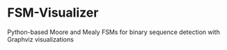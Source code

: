 # FSM-Visualizer
Python-based Moore and Mealy FSMs for binary sequence detection with  Graphviz visualizations
